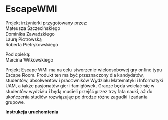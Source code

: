 # EscapeWMI

Projekt inżynierki przygotowany przez:  
Mateusza Szczecińskiego   
Dominika Zawadzkiego    
Laurę Piotrowską    
Roberta Pietrykowskiego     
  

Pod opieką:   
Marcina Witkowskiego

Projekt Escape WMI ma na celu stworzenie wieloosobowej gry online typu Escape Room.
Produkt ten ma być przeznaczony dla kandydatów, studentów, absolwentów i pracowników
Wydziału Matematyki i Informatyki UAM, a także pasjonatów gier i łamigłówek. Gracze będa
wcielać się w studentów wydziału i będą musieli przejść przez trzy lata nauki, aż do
ukończenia studiów rozwiązując po drodze różne zagadki i zadania grupowe.

<b>Instrukcja uruchomienia</b>

